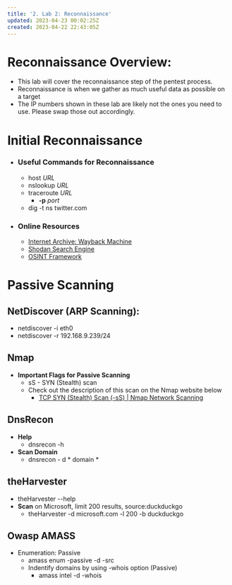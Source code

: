 ```yaml
---
title: '2. Lab 2: Reconnaissance'
updated: 2023-04-23 00:02:25Z
created: 2023-04-22 22:43:05Z
---
```

# Reconnaissance Overview:
- This lab will cover the reconnaissance step of the pentest process.
- Reconnaissance is when we gather as much useful data as possible on a target
- The IP numbers shown in these lab are likely not the ones you need to use. Please swap those out accordingly.

# **Initial Reconnaissance**
- ### **Useful Commands for Reconnaissance**
	- host *URL*
	- nslookup *URL*
	- traceroute *URL*
		- **-p** _port_
	- dig -t ns twitter.com

- ### **Online Resources**
	- [Internet Archive: Wayback Machine](https://archive.org/web/)
	- [Shodan Search Engine](https://www.shodan.io/)
	- [OSINT Framework](https://osintframework.com/)

# **Passive Scanning**

## **NetDiscover (ARP Scanning):**
- netdiscover -i eth0
- netdiscover -r 192.168.9.239/24

## **Nmap**
- **Important Flags for Passive Scanning**
	- sS - SYN (Stealth) scan
	- Check out the description of this scan on the Nmap website below
		- [TCP SYN (Stealth) Scan (-sS) | Nmap Network Scanning](https://nmap.org/book/synscan.html)

## **DnsRecon**
- **Help**
	- dnsrecon -h
- **Scan Domain**
	- dnsrecon - d * domain *

## **theHarvester**
- theHarvester --help
- **Scan** on Microsoft, limit 200 results, source:duckduckgo
	- theHarvester -d microsoft.com -l 200 -b duckduckgo

## **Owasp AMASS**
- Enumeration: Passive
	- amass enum -passive -d <URL> -src
	- Indentify domains by using -whois option (Passive)
		- amass intel -d <url> -whois


